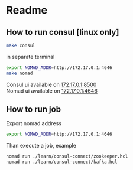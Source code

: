 # Readme
## How to run consul [linux only]
```bash
make consul
```
in separate terminal
```bash
export NOMAD_ADDR=http://172.17.0.1:4646
make nomad
```

Consul ui available on [172.17.0.1:8500](http://172.17.0.1:8500)  
Nomad ui available on [172.17.0.1:4646](http://172.17.0.1:4646)  

## How to run job
Export nomad address
```bash
export NOMAD_ADDR=http://172.17.0.1:4646
```

Than execute a job, example
```bash
nomad run ./learn/consul-connect/zookeeper.hcl
nomad run ./learn/consul-connect/kafka.hcl
```
